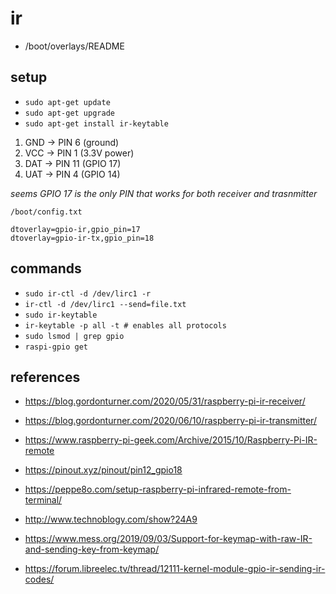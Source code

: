 # ir

*  /boot/overlays/README



## setup

* `sudo apt-get update`
* `sudo apt-get upgrade`
* `sudo apt-get install ir-keytable`

1. GND -> PIN 6 (ground)
1. VCC -> PIN 1 (3.3V power)
1. DAT -> PIN 11 (GPIO 17)
1. UAT -> PIN 4 (GPIO 14)

_seems GPIO 17 is the only PIN that works for both receiver and trasnmitter_

`/boot/config.txt`

```
dtoverlay=gpio-ir,gpio_pin=17
dtoverlay=gpio-ir-tx,gpio_pin=18
```

## commands

* `sudo ir-ctl -d /dev/lirc1 -r`
* `ir-ctl -d /dev/lirc1 --send=file.txt`
* `sudo ir-keytable`
* `ir-keytable -p all -t # enables all protocols`
* `sudo lsmod | grep gpio`
* `raspi-gpio get`

## references

* https://blog.gordonturner.com/2020/05/31/raspberry-pi-ir-receiver/

* https://blog.gordonturner.com/2020/06/10/raspberry-pi-ir-transmitter/
* https://www.raspberry-pi-geek.com/Archive/2015/10/Raspberry-Pi-IR-remote
* https://pinout.xyz/pinout/pin12_gpio18
* https://peppe8o.com/setup-raspberry-pi-infrared-remote-from-terminal/
* http://www.technoblogy.com/show?24A9
* https://www.mess.org/2019/09/03/Support-for-keymap-with-raw-IR-and-sending-key-from-keymap/
* https://forum.libreelec.tv/thread/12111-kernel-module-gpio-ir-sending-ir-codes/
